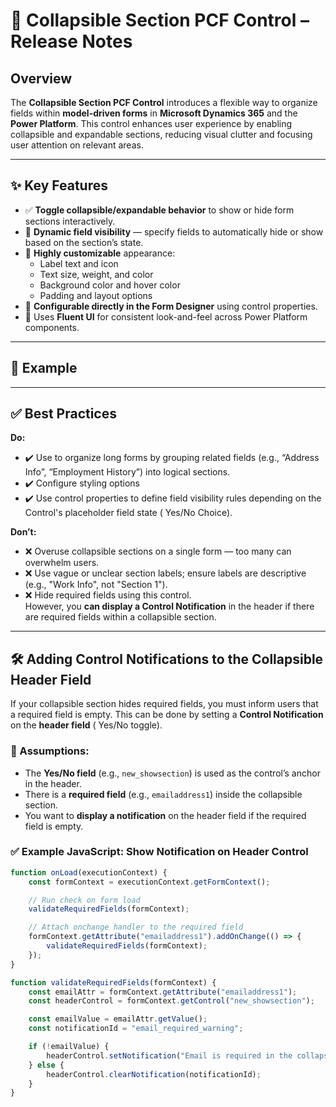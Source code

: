 # 🧩 Collapsible Section PCF Control – Release Notes 

## Overview  
The **Collapsible Section PCF Control** introduces a  flexible way to organize fields within **model-driven forms** in **Microsoft Dynamics 365** and the **Power Platform**. This control enhances user experience by enabling collapsible and expandable sections, reducing visual clutter and focusing user attention on relevant areas.


---

## ✨ Key Features

- ✅ **Toggle collapsible/expandable behavior** to show or hide form sections interactively.
- 🧩 **Dynamic field visibility** — specify fields to automatically hide or show based on the section’s state.
- 🎨 **Highly customizable** appearance:
  - Label text and icon  
  - Text size, weight, and color  
  - Background color and hover color  
  - Padding and layout options  
- 📐 **Configurable directly in the Form Designer** using control properties.
- 🎨 Uses **Fluent UI** for consistent look-and-feel across Power Platform components.

---

## 📸 Example


---

## ✅ Best Practices

**Do:**
- ✔️ Use to organize long forms by grouping related fields (e.g., “Address Info”, “Employment History”) into logical sections.
- ✔️ Configure styling options
- ✔️ Use control properties to define field visibility rules depending on the Control's placeholder field state ( Yes/No Choice).

**Don’t:**
- ❌ Overuse collapsible sections on a single form — too many can overwhelm users.
- ❌ Use vague or unclear section labels; ensure labels are descriptive (e.g., "Work Info", not "Section 1").
- ❌ Hide required fields using this control.  
  However, you **can display a Control Notification** in the header if there are required fields within a collapsible section.

---

## 🛠️ Adding Control Notifications to the Collapsible Header Field

If your collapsible section hides required fields, you must inform users that a required field is empty. This can be done by setting a **Control Notification** on the **header field** ( Yes/No toggle).

### 🔧 Assumptions:

- The **Yes/No field** (e.g., `new_showsection`) is used as the control’s anchor in the header.
- There is a **required field** (e.g., `emailaddress1`) inside the collapsible section.
- You want to **display a notification** on the header field if the required field is empty.

### ✅ Example JavaScript: Show Notification on Header Control

```javascript
function onLoad(executionContext) {
    const formContext = executionContext.getFormContext();

    // Run check on form load
    validateRequiredFields(formContext);

    // Attach onchange handler to the required field
    formContext.getAttribute("emailaddress1").addOnChange(() => {
        validateRequiredFields(formContext);
    });
}

function validateRequiredFields(formContext) {
    const emailAttr = formContext.getAttribute("emailaddress1");
    const headerControl = formContext.getControl("new_showsection");

    const emailValue = emailAttr.getValue();
    const notificationId = "email_required_warning";

    if (!emailValue) {
        headerControl.setNotification("Email is required in the collapsed section.", notificationId);
    } else {
        headerControl.clearNotification(notificationId);
    }
}
